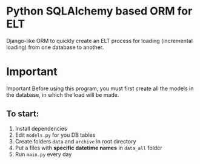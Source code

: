 # Python SQLAlchemy based ORM for ELT
Django-like ORM to quickly create an ELT process for loading (incremental loading) from one database to another.

# Important
Important
Before using this program, you must first create all the models in the database, in which the load will be made.

## To start: 
1. Install dependencies
2. Edit ```models.py``` for you DB tables
3. Create folders ```data``` and ```archive``` in root directory
4. Put a files with **specific datetime names** in ```data_all``` folder
5. Run ```main.py``` every day

